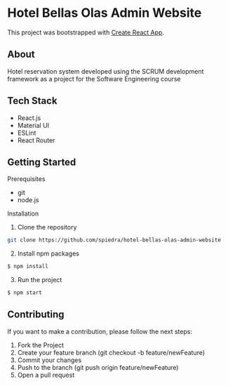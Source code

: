 # Hotel Bellas Olas Admin Website

This project was bootstrapped with [Create React App](https://github.com/facebook/create-react-app).

## About

Hotel reservation system developed using the SCRUM development framework as a project for the Software Engineering course

## Tech Stack

- React.js
- Material UI
- ESLint
- React Router

## Getting Started

Prerequisites

- git
- node.js

Installation

1. Clone the repository

```bash
git clone https://github.com/spiedra/hotel-bellas-olas-admin-website
```

2. Install npm packages

```bash
$ npm install
```

3. Run the project

```bash
$ npm start
```

## Contributing

If you want to make a contribution, please follow the next steps:

1. Fork the Project
2. Create your feature branch (git checkout -b feature/newFeature)
3. Commit your changes
4. Push to the branch (git push origin feature/newFeature)
5. Open a pull request
